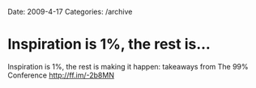 Date: 2009-4-17
Categories: /archive

# Inspiration is 1%, the rest is...

Inspiration is 1%, the rest is making it happen: takeaways from The 99% Conference <a href="http://ff.im/-2b8MN" rel="nofollow">http://ff.im/-2b8MN</a>
